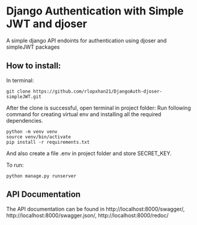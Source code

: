 # Django Authentication with Simple JWT and djoser

A simple django API endoints for authentication using djoser and simpleJWT packages 

## How to install:
In terminal:

```
git clone https://github.com/rlopxhan21/DjangoAuth-djoser-simpleJWT.git
```


After the clone is successful, open terminal in project folder:
Run following command for creating virtual env and installing all the required dependencies.

```
python -m venv venv
source venv/bin/activate
pip install -r requirements.txt
```

And also create a file .env in project folder and store SECRET_KEY.

To run:

```
python manage.py runserver
```

## API Documentation

The API documentation can be found in http://localhost:8000/swagger/, http://localhost:8000/swagger.json/,  http://localhost:8000/redoc/
